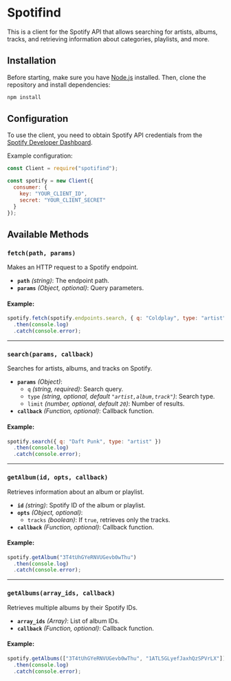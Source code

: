 # Spotifind

This is a client for the Spotify API that allows searching for artists, albums, tracks, and retrieving information about categories, playlists, and more.

## Installation

Before starting, make sure you have [Node.js](https://nodejs.org/) installed. Then, clone the repository and install dependencies:

```bash
npm install
````

## Configuration

To use the client, you need to obtain Spotify API credentials from the [Spotify Developer Dashboard](https://developer.spotify.com/dashboard/applications).

Example configuration:

```js
const Client = require("spotifind");

const spotify = new Client({
  consumer: {
    key: "YOUR_CLIENT_ID",
    secret: "YOUR_CLIENT_SECRET"
  }
});
```

## Available Methods

### `fetch(path, params)`

Makes an HTTP request to a Spotify endpoint.

- **`path`** _(string)_: The endpoint path.
- **`params`** _(Object, optional)_: Query parameters.

#### Example:

```js
spotify.fetch(spotify.endpoints.search, { q: "Coldplay", type: "artist" })
  .then(console.log)
  .catch(console.error);
```

---

### `search(params, callback)`

Searches for artists, albums, and tracks on Spotify.

- **`params`** _(Object)_:
    - `q` _(string, required)_: Search query.
    - `type` _(string, optional, default `"artist,album,track"`)_: Search type.
    - `limit` _(number, optional, default `20`)_: Number of results.
- **`callback`** _(Function, optional)_: Callback function.

#### Example:

```js
spotify.search({ q: "Daft Punk", type: "artist" })
  .then(console.log)
  .catch(console.error);
```

---

### `getAlbum(id, opts, callback)`

Retrieves information about an album or playlist.

- **`id`** _(string)_: Spotify ID of the album or playlist.
- **`opts`** _(Object, optional)_:
    - `tracks` _(boolean)_: If `true`, retrieves only the tracks.
- **`callback`** _(Function, optional)_: Callback function.

#### Example:

```js
spotify.getAlbum("3T4tUhGYeRNVUGevb0wThu")
  .then(console.log)
  .catch(console.error);
```

---

### `getAlbums(array_ids, callback)`

Retrieves multiple albums by their Spotify IDs.

- **`array_ids`** _(Array)_: List of album IDs.
- **`callback`** _(Function, optional)_: Callback function.

#### Example:

```js
spotify.getAlbums(["3T4tUhGYeRNVUGevb0wThu", "1ATL5GLyefJaxhQzSPVrLX"])
  .then(console.log)
  .catch(console.error);
```